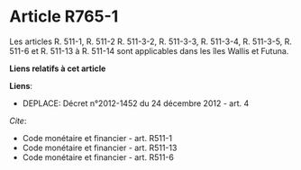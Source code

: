 # Article R765-1

Les articles R. 511-1, R. 511-2 R. 511-3-2, R. 511-3-3, R. 511-3-4, R. 511-3-5, R. 511-6 et R. 511-13 à R. 511-14 sont
applicables dans les îles Wallis et Futuna.

**Liens relatifs à cet article**

**Liens**:

  - DEPLACE: Décret n°2012-1452 du 24 décembre 2012 - art. 4

_Cite_:

  - Code monétaire et financier - art. R511-1
  - Code monétaire et financier - art. R511-13
  - Code monétaire et financier - art. R511-6
